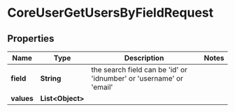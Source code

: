 

# CoreUserGetUsersByFieldRequest


## Properties

| Name | Type | Description | Notes |
|------------ | ------------- | ------------- | -------------|
|**field** | **String** | the search field can be                     &#39;id&#39; or &#39;idnumber&#39; or &#39;username&#39; or &#39;email&#39; |  |
|**values** | **List&lt;Object&gt;** |  |  |



